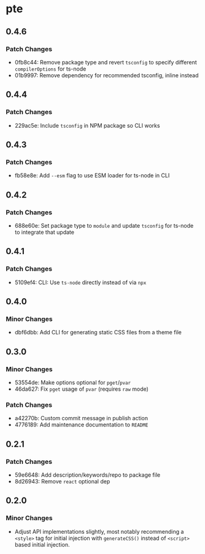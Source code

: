 # pte

## 0.4.6

### Patch Changes

- 0fb8c44: Remove package type and revert `tsconfig` to specify different `compilerOptions` for ts-node
- 01b9997: Remove dependency for recommended tsconfig, inline instead

## 0.4.4

### Patch Changes

- 229ac5e: Include `tsconfig` in NPM package so CLI works

## 0.4.3

### Patch Changes

- fb58e8e: Add `--esm` flag to use ESM loader for ts-node in CLI

## 0.4.2

### Patch Changes

- 688e60e: Set package type to `module` and update `tsconfig` for ts-node to integrate that update

## 0.4.1

### Patch Changes

- 5109ef4: CLI: Use `ts-node` directly instead of via `npx`

## 0.4.0

### Minor Changes

- dbf6dbb: Add CLI for generating static CSS files from a theme file

## 0.3.0

### Minor Changes

- 53554de: Make options optional for `pget`/`pvar`
- 46da627: Fix `pget` usage of `pvar` (requires `raw` mode)

### Patch Changes

- a42270b: Custom commit message in publish action
- 4776189: Add maintenance documentation to `README`

## 0.2.1

### Patch Changes

- 59e6648: Add description/keywords/repo to package file
- 8d26943: Remove `react` optional dep

## 0.2.0

### Minor Changes

- Adjust API implementations slightly, most notably recommending a `<style>` tag for initial injection with `generateCSS()` instead of `<script>` based initial injection.
